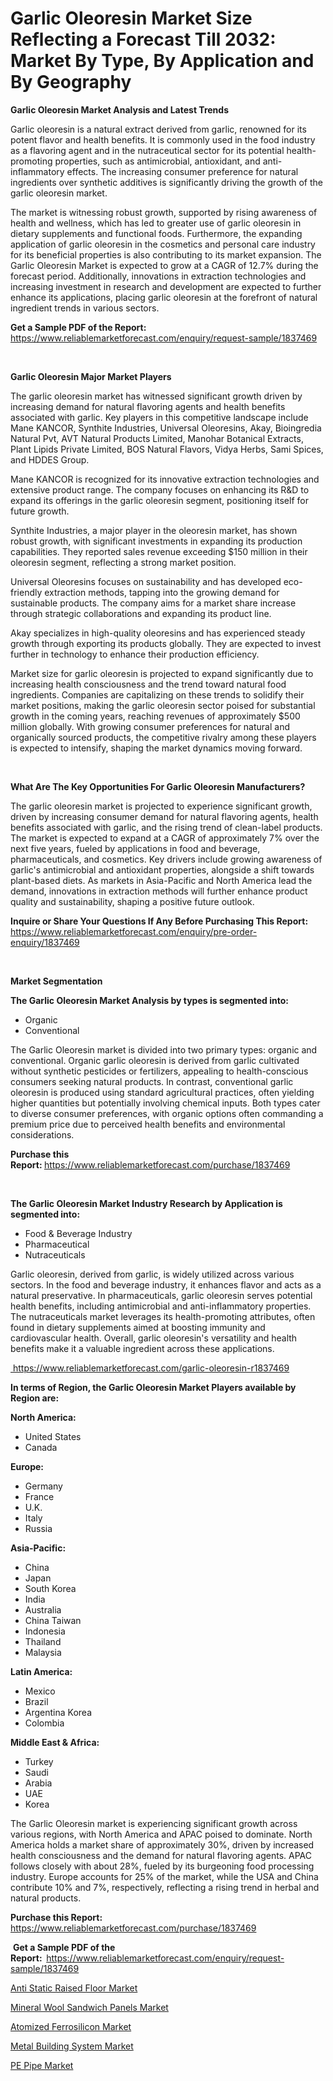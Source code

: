 <p><h1>Garlic Oleoresin Market Size Reflecting a Forecast Till 2032: Market By Type, By Application and By Geography</h1></p><p><strong>Garlic Oleoresin Market Analysis and Latest Trends</strong></p>
<p><p>Garlic oleoresin is a natural extract derived from garlic, renowned for its potent flavor and health benefits. It is commonly used in the food industry as a flavoring agent and in the nutraceutical sector for its potential health-promoting properties, such as antimicrobial, antioxidant, and anti-inflammatory effects. The increasing consumer preference for natural ingredients over synthetic additives is significantly driving the growth of the garlic oleoresin market.</p><p>The market is witnessing robust growth, supported by rising awareness of health and wellness, which has led to greater use of garlic oleoresin in dietary supplements and functional foods. Furthermore, the expanding application of garlic oleoresin in the cosmetics and personal care industry for its beneficial properties is also contributing to its market expansion. The Garlic Oleoresin Market is expected to grow at a CAGR of 12.7% during the forecast period. Additionally, innovations in extraction technologies and increasing investment in research and development are expected to further enhance its applications, placing garlic oleoresin at the forefront of natural ingredient trends in various sectors.</p></p>
<p><strong>Get a Sample PDF of the Report:&nbsp;</strong> <a href="https://www.reliablemarketforecast.com/enquiry/request-sample/1837469?utm_campaign=2247&utm_medium=2&utm_source=Github&utm_content=ia&utm_term=30012025&utm_id=garlic-oleoresin">https://www.reliablemarketforecast.com/enquiry/request-sample/1837469</a></p>
<p>&nbsp;</p>
<p><strong>Garlic Oleoresin Major Market Players</strong></p>
<p><p>The garlic oleoresin market has witnessed significant growth driven by increasing demand for natural flavoring agents and health benefits associated with garlic. Key players in this competitive landscape include Mane KANCOR, Synthite Industries, Universal Oleoresins, Akay, Bioingredia Natural Pvt, AVT Natural Products Limited, Manohar Botanical Extracts, Plant Lipids Private Limited, BOS Natural Flavors, Vidya Herbs, Sami Spices, and HDDES Group.</p><p>Mane KANCOR is recognized for its innovative extraction technologies and extensive product range. The company focuses on enhancing its R&D to expand its offerings in the garlic oleoresin segment, positioning itself for future growth.</p><p>Synthite Industries, a major player in the oleoresin market, has shown robust growth, with significant investments in expanding its production capabilities. They reported sales revenue exceeding $150 million in their oleoresin segment, reflecting a strong market position.</p><p>Universal Oleoresins focuses on sustainability and has developed eco-friendly extraction methods, tapping into the growing demand for sustainable products. The company aims for a market share increase through strategic collaborations and expanding its product line.</p><p>Akay specializes in high-quality oleoresins and has experienced steady growth through exporting its products globally. They are expected to invest further in technology to enhance their production efficiency.</p><p>Market size for garlic oleoresin is projected to expand significantly due to increasing health consciousness and the trend toward natural food ingredients. Companies are capitalizing on these trends to solidify their market positions, making the garlic oleoresin sector poised for substantial growth in the coming years, reaching revenues of approximately $500 million globally. With growing consumer preferences for natural and organically sourced products, the competitive rivalry among these players is expected to intensify, shaping the market dynamics moving forward.</p></p>
<p>&nbsp;</p>
<p><strong>What Are The Key Opportunities For Garlic Oleoresin Manufacturers?</strong></p>
<p><p>The garlic oleoresin market is projected to experience significant growth, driven by increasing consumer demand for natural flavoring agents, health benefits associated with garlic, and the rising trend of clean-label products. The market is expected to expand at a CAGR of approximately 7% over the next five years, fueled by applications in food and beverage, pharmaceuticals, and cosmetics. Key drivers include growing awareness of garlic's antimicrobial and antioxidant properties, alongside a shift towards plant-based diets. As markets in Asia-Pacific and North America lead the demand, innovations in extraction methods will further enhance product quality and sustainability, shaping a positive future outlook.</p></p>
<p><strong>Inquire or Share Your Questions If Any Before Purchasing This Report:</strong> <a href="https://www.reliablemarketforecast.com/enquiry/pre-order-enquiry/1837469?utm_campaign=2247&utm_medium=2&utm_source=Github&utm_content=ia&utm_term=30012025&utm_id=garlic-oleoresin">https://www.reliablemarketforecast.com/enquiry/pre-order-enquiry/1837469</a></p>
<p>&nbsp;</p>
<p><strong>Market Segmentation</strong></p>
<p><strong>The Garlic Oleoresin Market Analysis by types is segmented into:</strong></p>
<p><ul><li>Organic</li><li>Conventional</li></ul></p>
<p><p>The Garlic Oleoresin market is divided into two primary types: organic and conventional. Organic garlic oleoresin is derived from garlic cultivated without synthetic pesticides or fertilizers, appealing to health-conscious consumers seeking natural products. In contrast, conventional garlic oleoresin is produced using standard agricultural practices, often yielding higher quantities but potentially involving chemical inputs. Both types cater to diverse consumer preferences, with organic options often commanding a premium price due to perceived health benefits and environmental considerations.</p></p>
<p><strong>Purchase this Report:&nbsp;</strong><a href="https://www.reliablemarketforecast.com/purchase/1837469?utm_campaign=2247&utm_medium=2&utm_source=Github&utm_content=ia&utm_term=30012025&utm_id=garlic-oleoresin">https://www.reliablemarketforecast.com/purchase/1837469</a></p>
<p>&nbsp;</p>
<p><strong>The Garlic Oleoresin Market Industry Research by Application is segmented into:</strong></p>
<p><ul><li>Food & Beverage Industry</li><li>Pharmaceutical</li><li>Nutraceuticals</li></ul></p>
<p><p>Garlic oleoresin, derived from garlic, is widely utilized across various sectors. In the food and beverage industry, it enhances flavor and acts as a natural preservative. In pharmaceuticals, garlic oleoresin serves potential health benefits, including antimicrobial and anti-inflammatory properties. The nutraceuticals market leverages its health-promoting attributes, often found in dietary supplements aimed at boosting immunity and cardiovascular health. Overall, garlic oleoresin's versatility and health benefits make it a valuable ingredient across these applications.</p></p>
<p><a href="https://www.reliablemarketforecast.com/garlic-oleoresin-r1837469?utm_campaign=2247&utm_medium=2&utm_source=Github&utm_content=ia&utm_term=30012025&utm_id=garlic-oleoresin">&nbsp;https://www.reliablemarketforecast.com/garlic-oleoresin-r1837469</a></p>
<p><strong>In terms of Region, the Garlic Oleoresin Market Players available by Region are:</strong></p>
<p>
    <p> <strong> North America: </strong>
        <ul>
            <li>United States</li>
            <li>Canada</li>
        </ul>
        </p> 
    <p> <strong> Europe: </strong>
        <ul>
            <li>Germany</li>
            <li>France</li>
            <li>U.K.</li>
            <li>Italy</li>
            <li>Russia</li>
        </ul>
        </p> 
    <p> <strong> Asia-Pacific: </strong>
        <ul>
            <li>China</li>
            <li>Japan</li>
            <li>South Korea</li>
            <li>India</li>
            <li>Australia</li>
            <li>China Taiwan</li>
            <li>Indonesia</li>
            <li>Thailand</li>
            <li>Malaysia</li>
        </ul>
        </p> 
    <p> <strong> Latin America: </strong>
        <ul>
            <li>Mexico</li>
            <li>Brazil</li>
            <li>Argentina Korea</li>
            <li>Colombia</li>
        </ul>
        </p> 
    <p> <strong> Middle East & Africa: </strong>
        <ul>
            <li>Turkey</li>
            <li>Saudi</li>
            <li>Arabia</li>
            <li>UAE</li>
            <li>Korea</li>
        </ul>
    </p>
    </p>
<p><p>The Garlic Oleoresin market is experiencing significant growth across various regions, with North America and APAC poised to dominate. North America holds a market share of approximately 30%, driven by increased health consciousness and the demand for natural flavoring agents. APAC follows closely with about 28%, fueled by its burgeoning food processing industry. Europe accounts for 25% of the market, while the USA and China contribute 10% and 7%, respectively, reflecting a rising trend in herbal and natural products.</p></p>
<p><strong>Purchase this Report: </strong><a href="https://www.reliablemarketforecast.com/purchase/1837469?utm_campaign=2247&utm_medium=2&utm_source=Github&utm_content=ia&utm_term=30012025&utm_id=garlic-oleoresin">https://www.reliablemarketforecast.com/purchase/1837469</a></p>
<p>&nbsp;<strong>Get a Sample PDF of the Report:&nbsp;&nbsp;</strong><a href="https://www.reliablemarketforecast.com/enquiry/request-sample/1837469?utm_campaign=2247&utm_medium=2&utm_source=Github&utm_content=ia&utm_term=30012025&utm_id=garlic-oleoresin">https://www.reliablemarketforecast.com/enquiry/request-sample/1837469</a></p>
<p><strong></strong></p>
<p><p><a href="https://www.linkedin.com/pulse/anti-static-raised-floor-market-size-types-share-forecast-1kp5e?utm_campaign=2247&utm_medium=2&utm_source=Github&utm_content=ia&utm_term=30012025&utm_id=garlic-oleoresin">Anti Static Raised Floor Market</a></p><p><a href="https://www.linkedin.com/pulse/qualitative-study-mineral-wool-sandwich-panels-market-4zlmf?utm_campaign=2247&utm_medium=2&utm_source=Github&utm_content=ia&utm_term=30012025&utm_id=garlic-oleoresin">Mineral Wool Sandwich Panels Market</a></p><p><a href="https://github.com/lisaeichler20775/Market-Research-Report-List-1/blob/main/atomized-ferrosilicon-market.md?utm_campaign=2247&utm_medium=2&utm_source=Github&utm_content=ia&utm_term=30012025&utm_id=garlic-oleoresin">Atomized Ferrosilicon Market</a></p><p><a href="https://www.linkedin.com/pulse/metal-building-system-market-analysis-insights-competition-cagr-hjeif?utm_campaign=2247&utm_medium=2&utm_source=Github&utm_content=ia&utm_term=30012025&utm_id=garlic-oleoresin">Metal Building System Market</a></p><p><a href="https://github.com/katonmarti489/Market-Research-Report-List-1/blob/main/pe-pipe-market.md?utm_campaign=2247&utm_medium=2&utm_source=Github&utm_content=ia&utm_term=30012025&utm_id=garlic-oleoresin">PE Pipe Market</a></p></p>